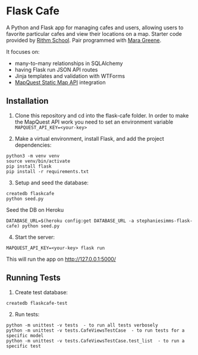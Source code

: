 # Flask Cafe

A Python and Flask app for managing cafes and users, allowing users to favorite particular cafes and view their locations on a map. Starter code provided by [Rithm School](https://www.rithmschool.com/). Pair programmed with [Mara Greene](https://github.com/mrgjune).

It focuses on:

* many-to-many relationships in SQLAlchemy
* having Flask run JSON API routes
* Jinja templates and validation with WTForms
* [MapQuest Static Map API](https://developer.mapquest.com/documentation/static-map-api/v5/) integration 

## Installation

1. Clone this repository and cd into the flask-cafe folder. In order to make the MapQuest API work you need to set an environment variable `MAPQUEST_API_KEY=<your-key>`

2. Make a virtual environment, install Flask, and add the project dependencies: 

```
python3 -m venv venv
source venv/bin/activate
pip install flask
pip install -r requirements.txt
```

3. Setup and seed the database: 

```
createdb flaskcafe    
python seed.py
```

Seed the DB on Heroku
```
DATABASE_URL=$(heroku config:get DATABASE_URL -a stephaniesimms-flask-cafe) python seed.py
```

4. Start the server:  

```
MAPQUEST_API_KEY=<your-key> flask run
```   
This will run the app on http://127.0.0.1:5000/ 

## Running Tests

1. Create test database:
 
```
createdb flaskcafe-test
```

2. Run tests:

```
python -m unittest -v tests  - to run all tests verbosely    
python -m unittest -v tests.CafeViewsTestCase  - to run tests for a specific model     
python -m unittest -v tests.CafeViewsTestCase.test_list  - to run a specific test 
```
